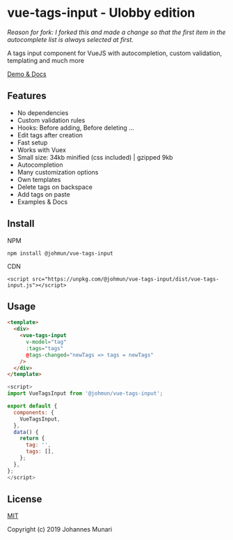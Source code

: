 # vue-tags-input - Ulobby edition

*Reason for fork: I forked this and made a change so that the first item in the autocomplete list is always selected at first.*

A tags input component for VueJS with autocompletion, custom validation, templating and much more

[Demo & Docs](http://www.vue-tags-input.com)

## Features

* No dependencies
* Custom validation rules
* Hooks: Before adding, Before deleting ...
* Edit tags after creation
* Fast setup
* Works with Vuex
* Small size: 34kb minified (css included) | gzipped 9kb
* Autocompletion
* Many customization options
* Own templates
* Delete tags on backspace
* Add tags on paste
* Examples & Docs

## Install

NPM
```
npm install @johmun/vue-tags-input
```

CDN
```
<script src="https://unpkg.com/@johmun/vue-tags-input/dist/vue-tags-input.js"></script>
```

## Usage

```html
<template>
  <div>
    <vue-tags-input
      v-model="tag"
      :tags="tags"
      @tags-changed="newTags => tags = newTags"
    />
  </div>
</template>
```

```javascript
<script>
import VueTagsInput from '@johmun/vue-tags-input';

export default {
  components: {
    VueTagsInput,
  },
  data() {
    return {
      tag: '',
      tags: [],
    };
  },
};
</script>
```

## License

[MIT](https://opensource.org/licenses/MIT)

Copyright (c) 2019 Johannes Munari
